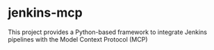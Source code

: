 # jenkins-mcp

This project provides a Python-based framework to integrate Jenkins pipelines with the Model Context Protocol (MCP)
